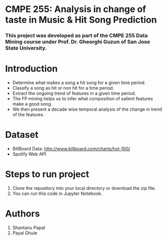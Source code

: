 # CMPE 255: Analysis in change of taste in Music & Hit Song Prediction

### This project was developed as part of the CMPE 255 Data Mining course under Prof. Dr. Gheorghi Guzun of San Jose State University.

# Introduction
- Determine what makes a song a hit song for a given time period.
- Classify a song as hit or non hit for a time period.
- Extract the ongoing trend of features in a given time period.
- The FP mining helps us to infer what composition of salient features make a good song. 
- We then present a decade wise temporal analysis of the change in trend of the features.

# Dataset
- BillBoard Data: http://www.billboard.com/charts/hot-100/
- Spotify Web API

# Steps to run project
1. Clone the repository into your local directory or download the zip file.
2. You can run this code in Jupyter Notebook.

# Authors
1. Shantanu Papal
2. Payal Ghule

